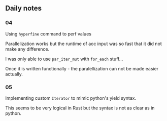 
## Daily notes

### 04
Using `hyperfine` command to perf values

Parallelization works but the runtime of aoc input was so fast that it did not make any difference.

I was only able to use `par_iter_mut` with `for_each` stuff...

Once it is written functionally - the paralellization can not be made easier actually.

### 05
Implementing custom `Iterator` to mimic python's yield syntax.

This seems to be very logical in Rust but the syntax is not as clear as in python.

